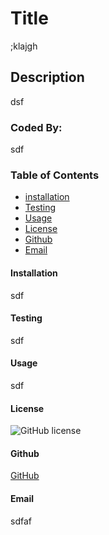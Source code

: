 
# Title
;klajgh

## Description
dsf

### Coded By:
sdf

### Table of Contents
* [installation](#installation)
* [Testing](#Testing)
* [Usage](#Usage)
* [License](#License)
* [Github](#Github)
* [Email](#Email)
#### Installation
sdf

#### Testing
sdf
#### Usage
sdf
#### License
![GitHub license](https://img.shields.io/badge/license-MIT-blue.svg)
#### Github
[GitHub](https://github.com/sdf)
#### Email
sdfaf
